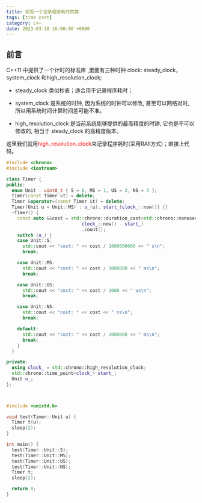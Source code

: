 ```yaml
---
title: 实现一个记录程序耗时的类
tags: [time cost]
category: c++
date: 2023-03-18 16:00:00 +0800
---
```


## 前言

C++11 中提供了一个计时的标准库 <chrono>,里面有三种时钟 clock: steady_clock， system_clock 和high_resolution_clock;

+ steady_clock 类似秒表；适合用于记录程序耗时；

+ system_clock 是系统的时钟, 因为系统的时钟可以修改, 甚至可以网络对时, 所以用系统时间计算时间差可能不准。

+ high_resolution_clock 是当前系统能够提供的最高精度的时钟, 它也是不可以修改的, 相当于 steady_clock 的高精度版本。

这里我们就用<font color = red>high_resolution_clock</font>来记录程序耗时(采用RAII方式)；直接上代码。

```c++
#include <chrono>
#include <iostream>

class Timer {
public:
  enum Unit : uint8_t { S = 0, MS = 1, US = 2, NS = 3 };
  Timer(const Timer &t) = delete;
  Timer &operator=(const Timer &t) = delete;
  Timer(Unit u = Unit::MS) : u_(u), start_{clock_::now()} {}
  ~Timer() {
    const auto &&cost = std::chrono::duration_cast<std::chrono::nanoseconds>(
                            clock_::now() - start_)
                            .count();
    switch (u_) {
    case Unit::S:
      std::cout << "cost: " << cost / 1000000000 << " s\n";
      break;

    case Unit::MS:
      std::cout << "cost: " << cost / 1000000 << " ms\n";
      break;

    case Unit::US:
      std::cout << "cost: " << cost / 1000 << " us\n";
      break;

    case Unit::NS:
      std::cout << "cost: " << cost << " ns\n";
      break;

    default:
      std::cout << "cost: " << cost / 1000000 << " ms\n";
      break;
    }
  }

private:
  using clock_ = std::chrono::high_resolution_clock;
  std::chrono::time_point<clock_> start_;
  Unit u_;
};



#include <unistd.h>

void test(Timer::Unit u) {
  Timer t(u);
  sleep(2);
}

int main() {
  test(Timer::Unit::S);
  test(Timer::Unit::MS);
  test(Timer::Unit::US);
  test(Timer::Unit::NS);
  Timer t;
  sleep(2);

  return 0;
}
```